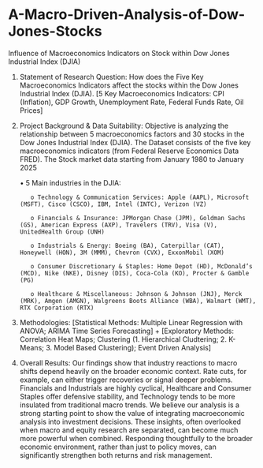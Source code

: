 # A-Macro-Driven-Analysis-of-Dow-Jones-Stocks
Influence of Macroeconomics Indicators on Stock within Dow Jones Industrial Index (DJIA)

1. Statement of Research Question: How does the Five Key Macroeconomics Indicators affect the stocks within the Dow Jones Industrial Index (DJIA). [5 Key Macroeconomics Indicators: CPI (Inflation), GDP Growth, Unemployment Rate, Federal Funds Rate, Oil Prices]

2. Project Background & Data Suitability: Objective is analyzing the relationship between 5 macroeconomics factors and 30 stocks in the Dow Jones Industrial Index (DJIA). The Dataset consists of the five key macroeconomics indicators (from Federal Reserve Economics Data FRED). The Stock market data starting from January 1980 to January 2025

      • 5 Main industries in the DJIA:

          o	Technology & Communication Services: Apple (AAPL), Microsoft (MSFT), Cisco (CSCO), IBM, Intel (INTC), Verizon (VZ)

          o	Financials & Insurance: JPMorgan Chase (JPM), Goldman Sachs (GS), American Express (AXP), Travelers (TRV), Visa (V), UnitedHealth Group (UNH)

          o	Industrials & Energy: Boeing (BA), Caterpillar (CAT), Honeywell (HON), 3M (MMM), Chevron (CVX), ExxonMobil (XOM)

          o	Consumer Discretionary & Staples: Home Depot (HD), McDonald’s (MCD), Nike (NKE), Disney (DIS), Coca-Cola (KO), Procter & Gamble (PG)

          o	Healthcare & Miscellaneous: Johnson & Johnson (JNJ), Merck (MRK), Amgen (AMGN), Walgreens Boots Alliance (WBA), Walmart (WMT), RTX Corporation (RTX)

3. Methodologies: [Statistical Methods: Multiple Linear Regression with ANOVA; ARIMA Time Series Forecasting] + [Exploratory Methods: Correlation Heat Maps; Clustering (1. Hierarchical Cludtering; 2. K-Means; 3. Model Based Clustering); Event Driven Analysis]

5. Overall Results: Our findings show that industry reactions to macro shifts depend heavily on the broader economic context. Rate cuts, for example, can either trigger recoveries or signal deeper problems. Financials and Industrials are highly cyclical, Healthcare and Consumer Staples offer defensive stability, and Technology tends to be more insulated from traditional macro trends. We believe our analysis is a strong starting point to show the value of integrating macroeconomic analysis into investment decisions. These insights, often overlooked when macro and equity research are separated, can become much more powerful when combined. Responding thoughtfully to the broader economic environment, rather than just to policy moves, can significantly strengthen both returns and risk management.

